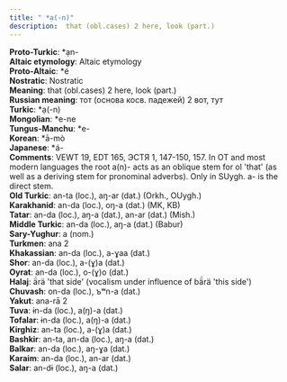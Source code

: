 ```yaml
---
title: " *ạ(-n)"
description:  that (obl.cases) 2 here, look (part.)
---
```


<strong>Proto-Turkic</strong>:  *ạn-<br>
<strong>Altaic etymology</strong>:  Altaic etymology<br>
<strong> Proto-Altaic</strong>:  *é<br>
<strong>Nostratic</strong>:  Nostratic<br>
<strong>Meaning</strong>:  that (obl.cases) 2 here, look (part.)<br>
<strong>Russian meaning</strong>:  тот (основа косв. падежей) 2 вот, тут<br>
<strong>Turkic</strong>:  *ạ(-n)<br>
<strong>Mongolian</strong>:  *e-ne<br>
<strong>Tungus-Manchu</strong>:  *e-<br>
<strong>Korean</strong>:  *ā-mò<br>
<strong>Japanese</strong>:  *á-<br>
<strong>Comments</strong>:  VEWT 19, EDT 165, ЭСТЯ 1, 147-150, 157. In OT and most modern languages the root a(n)- acts as an oblique stem for ol 'that' (as well as a deriving stem for pronominal adverbs). Only in SUygh. a- is the direct stem.<br>
<strong>Old Turkic</strong>:  an-ta (loc.), aŋ-ar (dat.) (Orkh., OUygh.)<br>
<strong>Karakhanid</strong>:  an-da (loc.), oŋ-a (dat.) (MK, KB)<br>
<strong>Tatar</strong>:  an-da (loc.), aŋ-a (dat.), an-ar (dat.) (Mish.)<br>
<strong>Middle Turkic</strong>:  an-da (loc.), aŋ-a (dat.) (Babur)<br>
<strong>Sary-Yughur</strong>:  a (nom.)<br>
<strong>Turkmen</strong>:  ana 2<br>
<strong>Khakassian</strong>:  an-da (loc.), a-ɣaa (dat.)<br>
<strong>Shor</strong>:  an-da (loc.), a-(ɣ)a (dat.)<br>
<strong>Oyrat</strong>:  an-da (loc.), o-(ɣ)o (dat.)<br>
<strong>Halaj</strong>:  ä́rä 'that side' (vocalism under influence of bä́rä 'this side')<br>
<strong>Chuvash</strong>:  on-da (loc.), ъʷn-a (dat.)<br>
<strong>Yakut</strong>:  ana-rā 2<br>
<strong>Tuva</strong>:  ɨn-da (loc.), a(ŋ)-a (dat.)<br>
<strong>Tofalar</strong>:  ɨn-da (loc.), a(ŋ)-a (dat.)<br>
<strong>Kirghiz</strong>:  an-ta (loc.), a-(ɣ)a (dat.)<br>
<strong>Bashkir</strong>:  an-ta, an-da (loc.), aŋ-a (dat.)<br>
<strong>Balkar</strong>:  an-da (loc.), aŋ-ɣa (dat.)<br>
<strong>Karaim</strong>:  an-da (loc.), an-ar (dat.)<br>
<strong>Salar</strong>:  an-dɨ (loc.), aŋ-a (dat.)<br>


